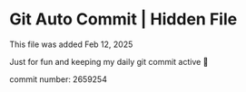 # Git Auto Commit | Hidden File

This file was added Feb 12, 2025

Just for fun and keeping my daily git commit active 🤪

commit number: 2659254
